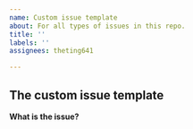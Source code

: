 ```yaml
---
name: Custom issue template
about: For all types of issues in this repo.
title: ''
labels: ''
assignees: theting641

---
```


## The custom issue template

**What is the issue?**
